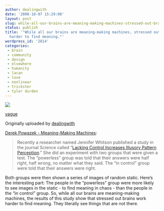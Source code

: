 ```yaml
---
author: dealingwith
date: '2008-10-07 15:29:00'
layout: post
slug: while-all-our-brains-are-meaning-making-machines-stressed-out-brains-work-harder-to-find-meaning
status: publish
title: '"While all our brains are meaning-making machines, stressed out brains work
  harder to find meaning."'
wordpress_id: '2814'
categories:
 - brain
 - community
 - design
 - elsewhere
 - humanity
 - lacan
 - love
 - nonlinear
 - trickster
 - tyler durden
---
```


[![][1]][2]

[vague][3]

Originally uploaded by [dealingwith][4]

[Derek Powazek - Meaning-Making Machines][5]:

> Recently a researcher named Jennifer Whitson published a study in the
journal Science called “[Lacking Control Increases Illusory Pattern
Perception][6].” She did an experiment with two groups that were given a test.
The “powerless” group was told that their answers were half right, half wrong,
no matter what they said. The “in control” group were told that their answers
were right.

Both groups were then shown a series of images of random static. Here’s the
interesting part: The people in the “powerless” group were more likely to see
images in the static - to find meaning in chaos - than the people in the “in
control” group. So, while all our brains are meaning-making machines, the
results of this study show that stressed out brains work harder to find
meaning. They literally see things that are not there.

   [1]: http://farm3.static.flickr.com/2153/2449382173_30b95f782f_m.jpg

   [2]: http://www.flickr.com/photos/dealingwith/2449382173/ (photo sharing)

   [3]: http://www.flickr.com/photos/dealingwith/2449382173/

   [4]: http://www.flickr.com/people/dealingwith/

   [5]: http://powazek.com/posts/1263

   [6]: http://www.sciencemag.org/cgi/content/abstract/sci;322/5898/115

